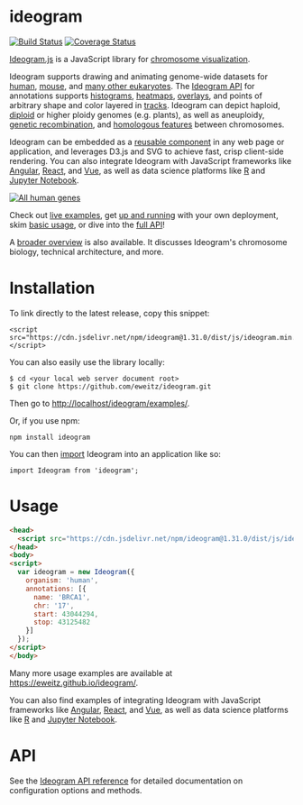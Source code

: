 # ideogram

[![Build Status](https://travis-ci.org/eweitz/ideogram.svg?branch=master)](https://travis-ci.org/eweitz/ideogram)
[![Coverage Status](https://coveralls.io/repos/github/eweitz/ideogram/badge.svg)](https://coveralls.io/github/eweitz/ideogram)

[Ideogram.js](https://eweitz.github.io/ideogram/) is a JavaScript library for [chromosome visualization](https://speakerdeck.com/eweitz/designing-genome-visualizations-with-ideogramjs). 

Ideogram supports drawing and animating genome-wide datasets for [human](https://eweitz.github.io/ideogram/human), [mouse](https://eweitz.github.io/ideogram/mouse), and [many other eukaryotes](https://eweitz.github.io/ideogram/eukaryotes).  The [Ideogram API](https://github.com/eweitz/ideogram/blob/master/api.md) for annotations supports [histograms](https://eweitz.github.io/ideogram/annotations-histogram), [heatmaps](https://eweitz.github.io/ideogram/annotations-heatmap), [overlays](https://eweitz.github.io/ideogram/annotations-overlaid), and points of arbitrary shape and color layered in [tracks](https://eweitz.github.io/ideogram/annotations-tracks). Ideogram can depict haploid, [diploid](https://eweitz.github.io/ideogram/ploidy-basic) or higher ploidy genomes (e.g. plants), as well as aneuploidy, [genetic recombination](https://eweitz.github.io/ideogram/ploidy-recombination), and [homologous features](https://eweitz.github.io/ideogram/homology-basic) between chromosomes. 

Ideogram can be embedded as a [reusable component](https://github.com/eweitz/ideogram#usage) in any web page or application, and leverages D3.js and SVG to achieve fast, crisp client-side rendering. You can also integrate Ideogram with JavaScript frameworks like [Angular](https://github.com/eweitz/ideogram/tree/master/examples/angular), [React](https://github.com/eweitz/ideogram/tree/master/examples/react), and [Vue](https://github.com/eweitz/ideogram/tree/master/examples/vue), as well as data science platforms like [R](https://github.com/eweitz/ideogram/tree/master/examples/r) and [Jupyter Notebook](https://github.com/eweitz/ideogram/tree/master/examples/jupyter).

[![All human genes](https://raw.githubusercontent.com/eweitz/ideogram/master/examples/vanilla/ideogram_histogram_all_human_genes.png)](https://eweitz.github.io/ideogram/annotations_histogram.html)

Check out [live examples](https://eweitz.github.io/ideogram/), get [up and running](#installation) with your own deployment, skim [basic usage](#usage), or dive into the [full API](api.md)!

A [broader overview](https://speakerdeck.com/eweitz/ideogramjs-chromosome-visualization-with-javascript) is also available.  It discusses Ideogram's chromosome biology, technical architecture, and more.

# Installation

To link directly to the latest release, copy this snippet:
```
<script src="https://cdn.jsdelivr.net/npm/ideogram@1.31.0/dist/js/ideogram.min.js"></script>
```

You can also easily use the library locally:
```
$ cd <your local web server document root>
$ git clone https://github.com/eweitz/ideogram.git
```

Then go to [http://localhost/ideogram/examples/](http://localhost/ideogram/examples/).

Or, if you use npm:
```
npm install ideogram
```

You can then [import](https://developer.mozilla.org/en-US/docs/Web/JavaScript/Reference/Statements/import) Ideogram into an application like so:
```
import Ideogram from 'ideogram';
```


# Usage
```html
<head>
  <script src="https://cdn.jsdelivr.net/npm/ideogram@1.31.0/dist/js/ideogram.min.js"></script>
</head>
<body>
<script>
  var ideogram = new Ideogram({
    organism: 'human',
    annotations: [{
      name: 'BRCA1',
      chr: '17',
      start: 43044294,
      stop: 43125482
    }]
  });
</script>
</body>
```

Many more usage examples are available at https://eweitz.github.io/ideogram/.

You can also find examples of integrating Ideogram with JavaScript frameworks like [Angular](https://github.com/eweitz/ideogram/tree/master/examples/angular), [React](https://github.com/eweitz/ideogram/tree/master/examples/react), and [Vue](https://github.com/eweitz/ideogram/tree/master/examples/vue), as well as data science platforms like [R](https://github.com/eweitz/ideogram/tree/master/examples/r) and [Jupyter Notebook](https://github.com/eweitz/ideogram/tree/master/examples/jupyter). 


# API

See the [Ideogram API reference](api.md) for detailed documentation on configuration options and methods.
